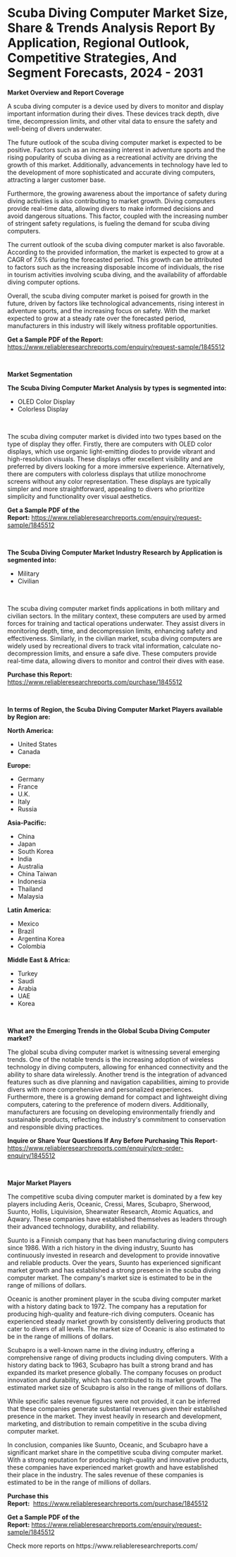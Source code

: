 <p><h1>Scuba Diving Computer Market Size, Share & Trends Analysis Report By Application, Regional Outlook, Competitive Strategies, And Segment Forecasts, 2024 - 2031</h1></p><p><strong>Market Overview and Report Coverage</strong></p>
<p><p>A scuba diving computer is a device used by divers to monitor and display important information during their dives. These devices track depth, dive time, decompression limits, and other vital data to ensure the safety and well-being of divers underwater.</p><p>The future outlook of the scuba diving computer market is expected to be positive. Factors such as an increasing interest in adventure sports and the rising popularity of scuba diving as a recreational activity are driving the growth of this market. Additionally, advancements in technology have led to the development of more sophisticated and accurate diving computers, attracting a larger customer base.</p><p>Furthermore, the growing awareness about the importance of safety during diving activities is also contributing to market growth. Diving computers provide real-time data, allowing divers to make informed decisions and avoid dangerous situations. This factor, coupled with the increasing number of stringent safety regulations, is fueling the demand for scuba diving computers.</p><p>The current outlook of the scuba diving computer market is also favorable. According to the provided information, the market is expected to grow at a CAGR of 7.6% during the forecasted period. This growth can be attributed to factors such as the increasing disposable income of individuals, the rise in tourism activities involving scuba diving, and the availability of affordable diving computer options.</p><p>Overall, the scuba diving computer market is poised for growth in the future, driven by factors like technological advancements, rising interest in adventure sports, and the increasing focus on safety. With the market expected to grow at a steady rate over the forecasted period, manufacturers in this industry will likely witness profitable opportunities.</p></p>
<p><strong>Get a Sample PDF of the Report:</strong> <a href="https://www.reliableresearchreports.com/enquiry/request-sample/1845512">https://www.reliableresearchreports.com/enquiry/request-sample/1845512</a></p>
<p>&nbsp;</p>
<p><strong>Market Segmentation</strong></p>
<p><strong>The Scuba Diving Computer Market Analysis by types is segmented into:</strong></p>
<p><ul><li>OLED Color Display</li><li>Colorless Display</li></ul></p>
<p>&nbsp;</p>
<p><p>The scuba diving computer market is divided into two types based on the type of display they offer. Firstly, there are computers with OLED color displays, which use organic light-emitting diodes to provide vibrant and high-resolution visuals. These displays offer excellent visibility and are preferred by divers looking for a more immersive experience. Alternatively, there are computers with colorless displays that utilize monochrome screens without any color representation. These displays are typically simpler and more straightforward, appealing to divers who prioritize simplicity and functionality over visual aesthetics.</p></p>
<p><strong>Get a Sample PDF of the Report:</strong>&nbsp;<a href="https://www.reliableresearchreports.com/enquiry/request-sample/1845512">https://www.reliableresearchreports.com/enquiry/request-sample/1845512</a></p>
<p>&nbsp;</p>
<p><strong>The Scuba Diving Computer Market Industry Research by Application is segmented into:</strong></p>
<p><ul><li>Military</li><li>Civilian</li></ul></p>
<p>&nbsp;</p>
<p><p>The scuba diving computer market finds applications in both military and civilian sectors. In the military context, these computers are used by armed forces for training and tactical operations underwater. They assist divers in monitoring depth, time, and decompression limits, enhancing safety and effectiveness. Similarly, in the civilian market, scuba diving computers are widely used by recreational divers to track vital information, calculate no-decompression limits, and ensure a safe dive. These computers provide real-time data, allowing divers to monitor and control their dives with ease.</p></p>
<p><strong>Purchase this Report:</strong>&nbsp; <a href="https://www.reliableresearchreports.com/purchase/1845512">https://www.reliableresearchreports.com/purchase/1845512</a></p>
<p>&nbsp;</p>
<p><strong>In terms of Region, the Scuba Diving Computer Market Players available by Region are:</strong></p>
<p>
    <p> <strong> North America: </strong>
        <ul>
            <li>United States</li>
            <li>Canada</li>
        </ul>
        </p> 
    <p> <strong> Europe: </strong>
        <ul>
            <li>Germany</li>
            <li>France</li>
            <li>U.K.</li>
            <li>Italy</li>
            <li>Russia</li>
        </ul>
        </p> 
    <p> <strong> Asia-Pacific: </strong>
        <ul>
            <li>China</li>
            <li>Japan</li>
            <li>South Korea</li>
            <li>India</li>
            <li>Australia</li>
            <li>China Taiwan</li>
            <li>Indonesia</li>
            <li>Thailand</li>
            <li>Malaysia</li>
        </ul>
        </p> 
    <p> <strong> Latin America: </strong>
        <ul>
            <li>Mexico</li>
            <li>Brazil</li>
            <li>Argentina Korea</li>
            <li>Colombia</li>
        </ul>
        </p> 
    <p> <strong> Middle East & Africa: </strong>
        <ul>
            <li>Turkey</li>
            <li>Saudi</li>
            <li>Arabia</li>
            <li>UAE</li>
            <li>Korea</li>
        </ul>
    </p>
    </p>
<p>&nbsp;</p>
<p><strong>What are the Emerging Trends in the Global Scuba Diving Computer market?</strong></p>
<p><p>The global scuba diving computer market is witnessing several emerging trends. One of the notable trends is the increasing adoption of wireless technology in diving computers, allowing for enhanced connectivity and the ability to share data wirelessly. Another trend is the integration of advanced features such as dive planning and navigation capabilities, aiming to provide divers with more comprehensive and personalized experiences. Furthermore, there is a growing demand for compact and lightweight diving computers, catering to the preference of modern divers. Additionally, manufacturers are focusing on developing environmentally friendly and sustainable products, reflecting the industry's commitment to conservation and responsible diving practices.</p></p>
<p><strong>Inquire or Share Your Questions If Any Before Purchasing This Report</strong>- <a href="https://www.reliableresearchreports.com/enquiry/pre-order-enquiry/1845512">https://www.reliableresearchreports.com/enquiry/pre-order-enquiry/1845512</a></p>
<p>&nbsp;</p>
<p><strong>Major Market Players</strong></p>
<p><p>The competitive scuba diving computer market is dominated by a few key players including Aeris, Oceanic, Cressi, Mares, Scubapro, Sherwood, Suunto, Hollis, Liquivision, Shearwater Research, Atomic Aquatics, and Aqwary. These companies have established themselves as leaders through their advanced technology, durability, and reliability.</p><p>Suunto is a Finnish company that has been manufacturing diving computers since 1986. With a rich history in the diving industry, Suunto has continuously invested in research and development to provide innovative and reliable products. Over the years, Suunto has experienced significant market growth and has established a strong presence in the scuba diving computer market. The company's market size is estimated to be in the range of millions of dollars.</p><p>Oceanic is another prominent player in the scuba diving computer market with a history dating back to 1972. The company has a reputation for producing high-quality and feature-rich diving computers. Oceanic has experienced steady market growth by consistently delivering products that cater to divers of all levels. The market size of Oceanic is also estimated to be in the range of millions of dollars.</p><p>Scubapro is a well-known name in the diving industry, offering a comprehensive range of diving products including diving computers. With a history dating back to 1963, Scubapro has built a strong brand and has expanded its market presence globally. The company focuses on product innovation and durability, which has contributed to its market growth. The estimated market size of Scubapro is also in the range of millions of dollars.</p><p>While specific sales revenue figures were not provided, it can be inferred that these companies generate substantial revenues given their established presence in the market. They invest heavily in research and development, marketing, and distribution to remain competitive in the scuba diving computer market.</p><p>In conclusion, companies like Suunto, Oceanic, and Scubapro have a significant market share in the competitive scuba diving computer market. With a strong reputation for producing high-quality and innovative products, these companies have experienced market growth and have established their place in the industry. The sales revenue of these companies is estimated to be in the range of millions of dollars.</p></p>
<p><strong>Purchase this Report:</strong>&nbsp;&nbsp;<a href="https://www.reliableresearchreports.com/purchase/1845512">https://www.reliableresearchreports.com/purchase/1845512</a></p>
<p></p>
<p><strong>Get a Sample PDF of the Report:</strong>&nbsp;<a href="https://www.reliableresearchreports.com/enquiry/request-sample/1845512">https://www.reliableresearchreports.com/enquiry/request-sample/1845512</a></p>
<p>Check more reports on https://www.reliableresearchreports.com/</p>